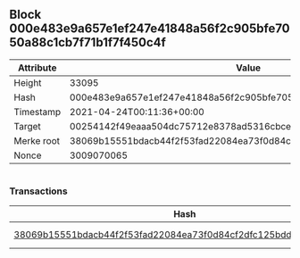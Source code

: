 ## Block 000e483e9a657e1ef247e41848a56f2c905bfe7050a88c1cb7f71b1f7f450c4f

Attribute | Value
--- | ---
Height | 33095
Hash | 000e483e9a657e1ef247e41848a56f2c905bfe7050a88c1cb7f71b1f7f450c4f
Timestamp | 2021-04-24T00:11:36+00:00
Target | 00254142f49eaaa504dc75712e8378ad5316cbcead634704b3734b6271167cc4
Merke root | 38069b15551bdacb44f2f53fad22084ea73f0d84cf2dfc125bdde34a7fdd36e6
Nonce | 3009070065

```

```

### Transactions

Hash | Amount
--- | ---
[38069b15551bdacb44f2f53fad22084ea73f0d84cf2dfc125bdde34a7fdd36e6](38069b15551bdacb44f2f53fad22084ea73f0d84cf2dfc125bdde34a7fdd36e6.md) | 10.00000000 SKEPTI 

